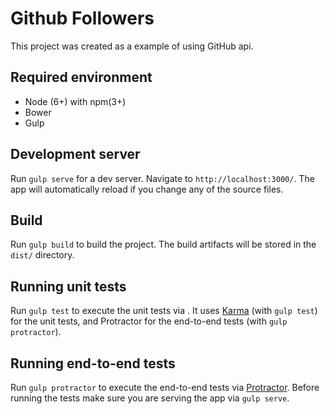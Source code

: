 # Github Followers

This project was created as a example of using GitHub api.

## Required environment
- Node (6+) with npm(3+)
- Bower
- Gulp

## Development server
Run `gulp serve` for a dev server. Navigate to `http://localhost:3000/`. The app will automatically reload if you change any of the source files.

## Build

Run `gulp build` to build the project. The build artifacts will be stored in the `dist/` directory.

## Running unit tests

Run `gulp test` to execute the unit tests via . It uses [Karma](https://karma-runner.github.io) (with `gulp test`) for the unit tests, and Protractor for the end-to-end tests (with `gulp protractor`).

## Running end-to-end tests

Run `gulp protractor` to execute the end-to-end tests via [Protractor](http://www.protractortest.org/).
Before running the tests make sure you are serving the app via `gulp serve`.

